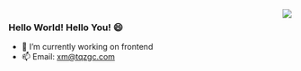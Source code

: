 <!-- https://github.com/anuraghazra/github-readme-stats -->
<image align="right" src="https://github-readme-stats.vercel.app/api?username=zhang0ZGC&show_icons=true&hide_title=true&theme=gradient" />

<!-- <image align="right" src="https://github-readme-stats.vercel.app/api/top-langs/?username=zhang0ZGC&layout=compact" /> 
[![Top Langs](https://github-readme-stats.vercel.app/api/top-langs/?username=zhang0ZGC&layout=compact)](https://github.com/anuraghazra/github-readme-stats)
[![Top Langs](https://github-readme-stats.vercel.app/api?username=zhang0ZGC&show_icons=true&hide_title=true&theme=gradient)](https://github.com/anuraghazra/github-readme-stats)
-->

### Hello World! Hello You! 😄

- 🔭 I’m currently working on frontend
- 📫 Email: xm@tqzgc.com

<!--
**zhang0ZGC/zhang0ZGC** is a ✨ _special_ ✨ repository because its `README.md` (this file) appears on your GitHub profile.

Here are some ideas to get you started:


- 🌱 I’m currently learning ...
- 👯 I’m looking to collaborate on ...
- 🤔 I’m looking for help with ...
- 💬 Ask me about ...
- 📫 How to reach me: ...
- 😄 Pronouns: ...
- ⚡ Fun fact: ...
-->
